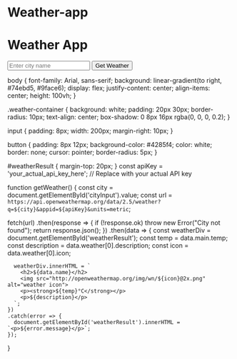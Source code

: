 # Weather-app

<!DOCTYPE html>
<html lang="en">
<head>
  <meta charset="UTF-8">
  <title>Weather App</title>
  <link rel="stylesheet" href="style.css">
</head>
<body>
  <div class="weather-container">
    <h1>Weather App</h1>
    <input type="text" id="cityInput" placeholder="Enter city name">
    <button onclick="getWeather()">Get Weather</button>
    <div id="weatherResult"></div>
  </div>
  <script src="script.js"></script>
</body>
</html>



body {
  font-family: Arial, sans-serif;
  background: linear-gradient(to right, #74ebd5, #9face6);
  display: flex;
  justify-content: center;
  align-items: center;
  height: 100vh;
}

.weather-container {
  background: white;
  padding: 20px 30px;
  border-radius: 10px;
  text-align: center;
  box-shadow: 0 8px 16px rgba(0, 0, 0, 0.2);
}

input {
  padding: 8px;
  width: 200px;
  margin-right: 10px;
}

button {
  padding: 8px 12px;
  background-color: #4285f4;
  color: white;
  border: none;
  cursor: pointer;
  border-radius: 5px;
}

#weatherResult {
  margin-top: 20px;
}
const apiKey = 'your_actual_api_key_here';
 // Replace with your actual API key

function getWeather() {
  const city = document.getElementById('cityInput').value;
  const url = `https://api.openweathermap.org/data/2.5/weather?q=${city}&appid=${apiKey}&units=metric`;

  fetch(url)
    .then(response => {
      if (!response.ok) throw new Error("City not found");
      return response.json();
    })
    .then(data => {
      const weatherDiv = document.getElementById('weatherResult');
      const temp = data.main.temp;
      const description = data.weather[0].description;
      const icon = data.weather[0].icon;

      weatherDiv.innerHTML = `
        <h2>${data.name}</h2>
        <img src="http://openweathermap.org/img/wn/${icon}@2x.png" alt="weather icon">
        <p><strong>${temp}°C</strong></p>
        <p>${description}</p>
      `;
    })
    .catch(error => {
      document.getElementById('weatherResult').innerHTML = `<p>${error.message}</p>`;
    });
}
